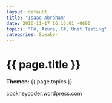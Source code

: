 ```yaml
---
layout: default
title: "Isaac Abraham"
date: 2016-11-17 16:16:01 -0600
topics: "F#, Azure, C#, Unit Testing"
categories: Speaker
---
```


# {{ page.title }}

**Themen:** {{ page.topics }}

cockneycoder.wordpress.com
